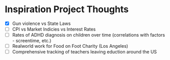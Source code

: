 # Inspiration Project Thoughts
- [x] Gun violence vs State Laws
- [ ] CPI vs Market Indicies vs Interest Rates
- [ ] Rates of ADHD diagnosis on children over time (correlations with factors - screentime, etc.)
- [ ] Realworld work for Food on Foot Charity (Los Angeles)
- [ ] Comprehensive tracking of teachers leaving eduction around the US
